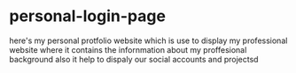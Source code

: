 # personal-login-page 
here's my personal protfolio website which is use to display my professional website 
where it contains the infornmation about my proffesional background also it help to
dispaly our social accounts and projectsd
